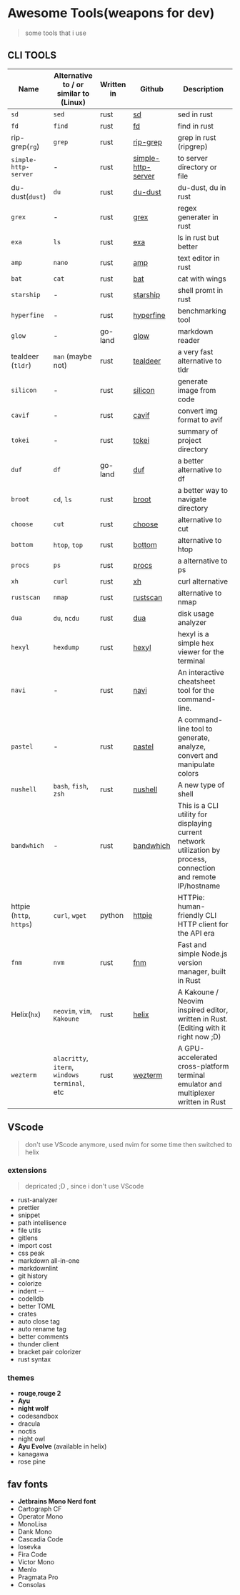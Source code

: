 # Awesome Tools(weapons for dev)

> some tools that i use

## CLI TOOLS

| Name                     | Alternative to / or similar to (Linux) | Written in | Github                                                               | Description                                                                                                    |
| ------------------------ | -------------------------------------- | ---------- | -------------------------------------------------------------------- | -------------------------------------------------------------------------------------------------------------- |
| `sd`                     | `sed`                                  | rust       | [sd](https://github.com/chmln/sd)                                    | sed in rust                                                                                                    |
| `fd`                     | `find`                                 | rust       | [fd](https://github.com/sharkdp/fd)                                  | find in rust                                                                                                   |
| rip-grep(`rg`)           | `grep`                                 | rust       | [rip-grep](https://github.com/BurntSushi/ripgrep)                    | grep in rust (ripgrep)                                                                                         |
| `simple-http-server`     | -                                      | rust       | [simple-http-server](https://github.com/TheWaWaR/simple-http-server) | to server directory or file                                                                                    |
| du-dust(`dust`)          | `du`                                   | rust       | [du-dust](https://github.com/bootandy/dust)                          | du-dust, du in rust                                                                                            |
| `grex`                   | -                                      | rust       | [grex](https://github.com/pemistahl/grex)                            | regex generater in rust                                                                                        |
| `exa`                    | `ls`                                   | rust       | [exa](https://github.com/ogham/exa)                                  | ls in rust but better                                                                                          |
| `amp`                    | `nano`                                 | rust       | [amp](https://github.com/jmacdonald/amp)                             | text editor in rust                                                                                            |
| `bat`                    | `cat`                                  | rust       | [bat](https://github.com/sharkdp/bat)                                | cat with wings                                                                                                 |
| `starship`               | -                                      | rust       | [starship](https://github.com/starship/starship)                     | shell promt in rust                                                                                            |
| `hyperfine`              | -                                      | rust       | [hyperfine](https://github.com/sharkdp/hyperfine)                    | benchmarking tool                                                                                              |
| `glow`                   | -                                      | go-land    | [glow](https://github.com/charmbracelet/glow)                        | markdown reader                                                                                                |
| tealdeer (`tldr`)        | `man` (maybe not)                      | rust       | [tealdeer](https://github.com/dbrgn/tealdeer)                        | a very fast alternative to tldr                                                                                |
| `silicon`                | -                                      | rust       | [silicon](https://github.com/Aloxaf/silicon)                         | generate image from code                                                                                       |
| `cavif`                  | -                                      | rust       | [cavif](https://github.com/kornelski/cavif-rs)                       | convert img format to avif                                                                                     |
| `tokei`                  | -                                      | rust       | [tokei](https://github.com/XAMPPRocky/tokei)                         | summary of project directory                                                                                   |
| `duf`                    | `df`                                   | go-land    | [duf](https://github.com/muesli/duf)                                 | a better alternative to df                                                                                     |
| `broot`                  | `cd`, `ls`                             | rust       | [broot](https://github.com/Canop/broot)                              | a better way to navigate directory                                                                             |
| `choose`                 | `cut`                                  | rust       | [choose](https://github.com/theryangeary/choose)                     | alternative to cut                                                                                             |
| `bottom`                 | `htop`, `top`                          | rust       | [bottom](https://github.com/clementtsang/bottom)                     | alternative to htop                                                                                            |
| `procs`                  | `ps`                                   | rust       | [procs](https://github.com/dalance/procs)                            | a alternative to ps                                                                                            |
| `xh`                     | `curl`                                 | rust       | [xh](https://github.com/ducaale/xh)                                  | curl alternative                                                                                               |
| `rustscan`               | `nmap`                                 | rust       | [rustscan](https://github.com/RustScan/RustScan)                     | alternative to nmap                                                                                            |
| `dua`                    | `du`, `ncdu`                           | rust       | [dua](https://github.com/muesli/duf)                                 | disk usage analyzer                                                                                            |
| `hexyl`                  | `hexdump`                              | rust       | [hexyl](https://github.com/sharkdp/hexyl)                            | hexyl is a simple hex viewer for the terminal                                                                  |
| `navi`                   | -                                      | rust       | [navi](https://github.com/denisidoro/navi)                           | An interactive cheatsheet tool for the command-line.                                                           |
| `pastel`                 | -                                      | rust       | [pastel](https://github.com/sharkdp/pastel)                          | A command-line tool to generate, analyze, convert and manipulate colors                                        |
| `nushell`                | `bash`, `fish`, `zsh`                  | rust       | [nushell](https://github.com/nushell/nushell)                        | A new type of shell                                                                                            |
| `bandwhich`              | -                                      | rust       | [bandwhich](https://github.com/imsnif/bandwhich)                     | This is a CLI utility for displaying current network utilization by process, connection and remote IP/hostname |
| httpie (`http`, `https`) | `curl`, `wget`                         | python     | [httpie](https://github.com/httpie/httpie)                           | HTTPie: human-friendly CLI HTTP client for the API era                                                         |
| `fnm`                    | `nvm`                                  | rust       | [fnm](https://github.com/Schniz/fnm)                                 | Fast and simple Node.js version manager, built in Rust                                                         |
| Helix(`hx`) | `neovim`, `vim`, `Kakoune` | rust | [helix](https://github.com/helix-editor/helix) | A Kakoune / Neovim inspired editor, written in Rust. (Editing with it right now ;D)|
| `wezterm` | `alacritty`, `iterm`, `windows terminal`, etc | rust | [wezterm](https://github.com/wez/wezterm) | A GPU-accelerated cross-platform terminal emulator and multiplexer written in Rust |

## VScode

> don't use VScode anymore, used nvim for some time then switched to helix

### extensions

> depricated ;D , since i don't use VScode

- rust-analyzer
- prettier
- snippet
- path intellisence
- file utils
- gitlens
- import cost
- css peak
- markdown all-in-one
- markdownlint
- git history
- colorize
- indent --
- codelldb
- better TOML
- crates
- auto close tag
- auto rename tag
- better comments
- thunder client
- bracket pair colorizer
- rust syntax

### themes

- **rouge**,**rouge 2**
- **Ayu**
- **night wolf**
- codesandbox
- dracula
- noctis
- night owl
- **Ayu Evolve** (available in helix)
- kanagawa
- rose pine

## fav fonts

- **Jetbrains Mono Nerd font**
- Cartograph CF
- Operator Mono
- MonoLisa
- Dank Mono
- Cascadia Code
- Iosevka
- Fira Code
- Victor Mono
- Menlo
- Pragmata Pro
- Consolas
